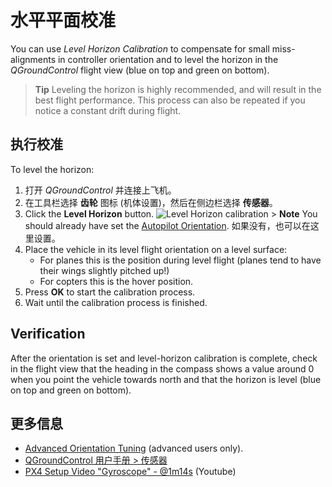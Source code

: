 # 水平平面校准

You can use *Level Horizon Calibration* to compensate for small miss-alignments in controller orientation and to level the horizon in the *QGroundControl* flight view (blue on top and green on bottom).

> **Tip** Leveling the horizon is highly recommended, and will result in the best flight performance. This process can also be repeated if you notice a constant drift during flight.

## 执行校准

To level the horizon:

1. 打开 *QGroundControl* 并连接上飞机。
2. 在工具栏选择 **齿轮** 图标 (机体设置)，然后在侧边栏选择 **传感器**。
3. Click the **Level Horizon** button. ![Level Horizon calibration](../../images/qgc/setup/sensor_level_horizon.jpg) > **Note** You should already have set the [Autopilot Orientation](../config/flight_controller_orientation.md). 如果没有，也可以在这里设置。 
4. Place the vehicle in its level flight orientation on a level surface: 
    * For planes this is the position during level flight (planes tend to have their wings slightly pitched up!)
    * For copters this is the hover position.
5. Press **OK** to start the calibration process.
6. Wait until the calibration process is finished.

## Verification

After the orientation is set and level-horizon calibration is complete, check in the flight view that the heading in the compass shows a value around 0 when you point the vehicle towards north and that the horizon is level (blue on top and green on bottom).

## 更多信息

* [Advanced Orientation Tuning](../advanced_config/advanced_flight_controller_orientation_leveling.md) (advanced users only).
* [QGroundControl 用户手册 > 传感器](https://docs.qgroundcontrol.com/en/SetupView/sensors_px4.html#level-horizon)
* [PX4 Setup Video "Gyroscope" - @1m14s](https://youtu.be/91VGmdSlbo4?t=1m14s) (Youtube)